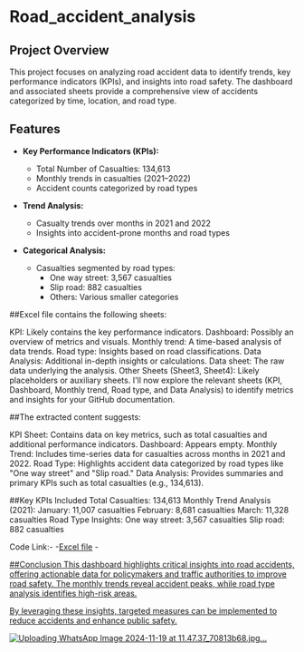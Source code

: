 # Road_accident_analysis
## Project Overview
This project focuses on analyzing road accident data to identify trends, key performance indicators (KPIs), and insights into road safety. The dashboard and associated sheets provide a comprehensive view of accidents categorized by time, location, and road type.
## Features
- **Key Performance Indicators (KPIs):**
  - Total Number of Casualties: 134,613
  - Monthly trends in casualties (2021–2022)
  - Accident counts categorized by road types
  
- **Trend Analysis:**
  - Casualty trends over months in 2021 and 2022
  - Insights into accident-prone months and road types

- **Categorical Analysis:**
  - Casualties segmented by road types:
    - One way street: 3,567 casualties
    - Slip road: 882 casualties
    - Others: Various smaller categories

##Excel file contains the following sheets:

KPI: Likely contains the key performance indicators.
Dashboard: Possibly an overview of metrics and visuals.
Monthly trend: A time-based analysis of data trends.
Road type: Insights based on road classifications.
Data Analysis: Additional in-depth insights or calculations.
Data sheet: The raw data underlying the analysis.
Other Sheets (Sheet3, Sheet4): Likely placeholders or auxiliary sheets.
I'll now explore the relevant sheets (KPI, Dashboard, Monthly trend, Road type, and Data Analysis) to identify metrics and insights for your GitHub documentation. ​​

##The extracted content suggests:

KPI Sheet: Contains data on key metrics, such as total casualties and additional performance indicators.
Dashboard: Appears empty.
Monthly Trend: Includes time-series data for casualties across months in 2021 and 2022.
Road Type: Highlights accident data categorized by road types like "One way street" and "Slip road."
Data Analysis: Provides summaries and primary KPIs such as total casualties (e.g., 134,613).

##Key KPIs Included
Total Casualties: 134,613
Monthly Trend Analysis (2021):
   January: 11,007 casualties
   February: 8,681 casualties
   March: 11,328 casualties
Road Type Insights:
   One way street: 3,567 casualties
   Slip road: 882 casualties


Code Link:-
-<a href="https://1drv.ms/x/c/41a402b5a0aac67b/EaRN2TcbTAxFgFg6gL-M750B7ZXLoR_1YqyPLOF9R_B_WA?e=zel1fN">Excel file</a>
-<a href="C:\Users\nagav\OneDrive\Desktop\excel\Road Accident Data.xlsx">

##Conclusion
This dashboard highlights critical insights into road accidents, offering actionable data for policymakers and traffic authorities to improve road safety. The monthly trends reveal accident peaks, while road type analysis identifies high-risk areas.

By leveraging these insights, targeted measures can be implemented to reduce accidents and enhance public safety.


![Uploading WhatsApp Image 2024-11-19 at 11.47.37_70813b68.jpg…]()








